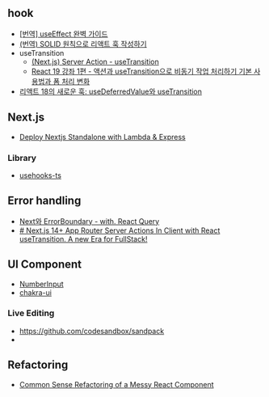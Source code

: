 ## hook

- [[번역] useEffect 완벽 가이드](https://rinae.dev/posts/a-complete-guide-to-useeffect-ko/#%eb%9d%bc%ec%9d%b4%ed%94%84%ec%82%ac%ec%9d%b4%ed%81%b4%ec%9d%b4-%ec%95%84%eb%8b%88%eb%9d%bc-%eb%8f%99%ea%b8%b0%ed%99%94)
- [(번역) SOLID 원칙으로 리액트 훅 작성하기](https://ykss.netlify.app/translation/write_solid_react_hooks/)
- useTransition
  - [(Next.js) Server Action - useTransition](https://medium.com/@zero86/next-js-server-action-e2e6356a58a0)
  - [React 19 강좌 1편 - 액션과 useTransition으로 비동기 작업 처리하기 기본 사용법과 폼 처리 변화](https://mycodings.fly.dev/blog/2024-07-14-react-19-tutorial-1-usetransition-and-new-form-api)
- [리액트 18의 새로운 훅: useDeferredValue와 useTransition](https://f-lab.kr/insight/react-18-new-hooks-20240630)

## Next.js

- [Deploy Nextjs Standalone with Lambda & Express](https://velog.io/@kandy1002/Deploy-Nextjs-Standalone-with-Lambda-Express)

### Library

- [usehooks-ts](https://usehooks-ts.com)

## Error handling

- [Next와 ErrorBoundary - with. React Query](https://www.mintmin.dev/blog/2404/20240427)
- [# Next.js 14+ App Router Server Actions In Client with React useTransition. A new Era for FullStack!](https://medium.com/@mguleryuz3/next-js-14-app-router-server-actions-with-react-usetransition-a-new-era-for-fullstack-2798e58bb793)

## UI Component

- [NumberInput](https://github.com/mantinedev/mantine/blob/master/packages/%40mantine/core/src/components/NumberInput/index.ts)
- [chakra-ui](https://github.com/chakra-ui/chakra-ui/tree/main/packages)

### Live Editing

- https://github.com/codesandbox/sandpack
-

## Refactoring

- [Common Sense Refactoring of a Messy React Component](https://alexkondov.com/refactoring-a-messy-react-component)
